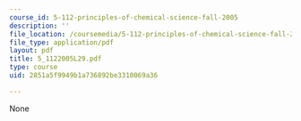 ```yaml
---
course_id: 5-112-principles-of-chemical-science-fall-2005
description: ''
file_location: /coursemedia/5-112-principles-of-chemical-science-fall-2005/2851a5f9949b1a736892be3310069a36_5_1122005L29.pdf
file_type: application/pdf
layout: pdf
title: 5_1122005L29.pdf
type: course
uid: 2851a5f9949b1a736892be3310069a36

---
```

None